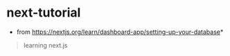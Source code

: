 # next-tutorial

* from https://nextjs.org/learn/dashboard-app/setting-up-your-database*

> learning next.js
